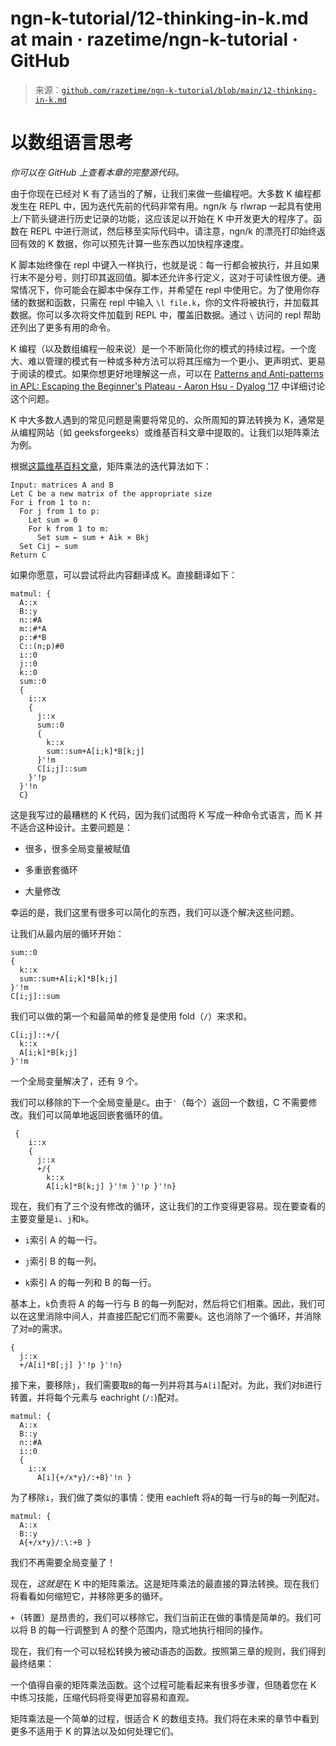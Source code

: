 <!--yml

类别：未分类

日期：2024-05-27 14:44:53

-->

# ngn-k-tutorial/12-thinking-in-k.md at main · razetime/ngn-k-tutorial · GitHub

> 来源：[`github.com/razetime/ngn-k-tutorial/blob/main/12-thinking-in-k.md`](https://github.com/razetime/ngn-k-tutorial/blob/main/12-thinking-in-k.md)

# 以数组语言思考

[](#thinking-in-an-array-language)

*你可以在 GitHub 上查看本章的完整源代码。*

由于你现在已经对 K 有了适当的了解，让我们来做一些编程吧。大多数 K 编程都发生在 REPL 中，因为迭代先前的代码非常有用。ngn/k 与 rlwrap 一起具有使用上/下箭头键进行历史记录的功能，这应该足以开始在 K 中开发更大的程序了。函数在 REPL 中进行测试，然后移至实际代码中。请注意，ngn/k 的漂亮打印始终返回有效的 K 数据，你可以预先计算一些东西以加快程序速度。

K 脚本始终像在 repl 中键入一样执行，也就是说：每一行都会被执行，并且如果行末不是分号，则打印其返回值。脚本还允许多行定义，这对于可读性很方便。通常情况下，你可能会在脚本中保存工作，并希望在 repl 中使用它。为了使用你存储的数据和函数，只需在 repl 中输入 `\l file.k`，你的文件将被执行，并加载其数据。你可以多次将文件加载到 REPL 中，覆盖旧数据。通过 `\` 访问的 repl 帮助还列出了更多有用的命令。

K 编程（以及数组编程一般来说）是一个不断简化你的模式的持续过程。一个庞大、难以管理的模式有一种或多种方法可以将其压缩为一个更小、更声明式、更易于阅读的模式。如果你想更好地理解这一点，可以在 [Patterns and Anti-patterns in APL: Escaping the Beginner's Plateau - Aaron Hsu - Dyalog '17](https://www.youtube.com/watch?v=9xCJ3BCIudI) 中详细讨论这个问题。

K 中大多数人遇到的常见问题是需要将常见的、众所周知的算法转换为 K，通常是从编程网站（如 geeksforgeeks）或维基百科文章中提取的。让我们以矩阵乘法为例。

根据[这篇维基百科文章](https://en.wikipedia.org/wiki/Matrix_multiplication_algorithm)，矩阵乘法的迭代算法如下：

```
Input: matrices A and B
Let C be a new matrix of the appropriate size
For i from 1 to n:
  For j from 1 to p:
    Let sum = 0
    For k from 1 to m:
      Set sum ← sum + Aik × Bkj
  Set Cij ← sum
Return C 
```

如果你愿意，可以尝试将此内容翻译成 K。直接翻译如下：

```
matmul: {
  A::x
  B::y
  n::#A
  m::#*A
  p::#*B
  C::(n;p)#0
  i::0
  j::0
  k::0
  sum::0
  {
    i::x
    {
      j::x
      sum::0
      {
        k::x
        sum::sum+A[i;k]*B[k;j] 
      }'!m
      C[i;j]::sum
    }'!p
  }'!n
  C} 
```

这是我写过的最糟糕的 K 代码，因为我们试图将 K 写成一种命令式语言，而 K 并不适合这种设计。主要问题是：

+   很多，很多全局变量被赋值

+   多重嵌套循环

+   大量修改

幸运的是，我们这里有很多可以简化的东西，我们可以逐个解决这些问题。

让我们从最内层的循环开始：

```
sum::0
{
  k::x
  sum::sum+A[i;k]*B[k;j] 
}'!m
C[i;j]::sum 
```

我们可以做的第一个和最简单的修复是使用 fold（`/`）来求和。

```
C[i;j]::+/{
  k::x
  A[i;k]*B[k;j] 
}'!m 
```

一个全局变量解决了，还有 9 个。

我们可以移除的下一个全局变量是`C`。由于`'`（每个）返回一个数组，C 不需要修改。我们可以简单地返回嵌套循环的值。

```
 {
    i::x
    {
      j::x
      +/{
        k::x
        A[i;k]*B[k;j] }'!m }'!p }'!n} 
```

现在，我们有了三个没有修改的循环，这让我们的工作变得更容易。现在要查看的主要变量是`i`、`j`和`k`。

+   `i`索引 A 的每一行。

+   `j`索引 B 的每一列。

+   `k`索引 A 的每一列和 B 的每一行。

基本上，`k`负责将 A 的每一行与 B 的每一列配对，然后将它们相乘。因此，我们可以在这里消除中间人，并直接匹配它们而不需要`k`。这也消除了一个循环，并消除了对`m`的需求。

```
{
  j::x
  +/A[i]*B[;j] }'!p }'!n} 
```

接下来，要移除`j`，我们需要取`B`的每一列并将其与`A[i]`配对。为此，我们对`B`进行转置，并将每个元素与 eachright (`/:`)配对。

```
matmul: {
  A::x
  B::y
  n::#A
  i::0
  {
    i::x
      A[i]{+/x*y}/:+B}'!n } 
```

为了移除`i`，我们做了类似的事情：使用 eachleft 将`A`的每一行与`B`的每一列配对。

```
matmul: {
  A::x
  B::y
  A{+/x*y}/:\:+B } 
```

我们不再需要全局变量了！

现在，*这就是*在 K 中的矩阵乘法。这是矩阵乘法的最直接的算法转换。现在我们将看看如何缩短它，并移除更多的循环。

`+`（转置）是昂贵的，我们可以移除它。我们当前正在做的事情是简单的。我们可以将 B 的每一行调整到 A 的整个范围内，隐式地执行相同的操作。

现在，我们有一个可以轻松转换为被动语态的函数。按照第三章的规则，我们得到最终结果：

一个值得自豪的矩阵乘法函数。这个过程可能看起来有很多步骤，但随着您在 K 中练习技能，压缩代码将变得更加容易和直观。

矩阵乘法是一个简单的过程，很适合 K 的数组支持。我们将在未来的章节中看到更多不适用于 K 的算法以及如何处理它们。
